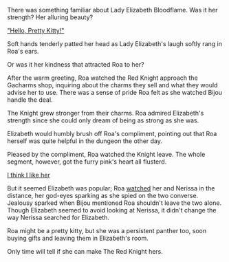 <!-- title: Who's a Pretty Kitty, You Are! -->

There was something familiar about Lady Elizabeth Bloodflame. Was it her strength? Her alluring beauty?

["Hello, Pretty Kitty!"](#embed:https://www.youtube.com/live/iWSC8XgRlqA?si=Zpq39tm7nn4HhoSh&t=1159)

Soft hands tenderly patted her head as Lady Elizabeth's laugh softly rang in Roa's ears.

Or was it her kindness that attracted Roa to her?

After the warm greeting, Roa watched the Red Knight approach the Gacharms shop, inquiring about the charms they sell and what they would advise her to use. There was a sense of pride Roa felt as she watched Bijou handle the deal.

The Knight grew stronger from their charms. Roa admired Elizabeth's strength since she could only dream of being as strong as she was.

Elizabeth would humbly brush off Roa's compliment, pointing out that Roa herself was quite helpful in the dungeon the other day.

Pleased by the compliment, Roa watched the Knight leave. The whole segment, however, got the furry pink's heart all flusterd.

[I think I like her](#embed:https://www.youtube.com/live/iWSC8XgRlqA?si=KI1pvMw54VuDuizS&t=1493)

But it seemed Elizabeth was popular; Roa [watched](https://www.youtube.com/live/iWSC8XgRlqA?si=wEybCi_1CNOe_S9x&t=2717) her and Nerissa in the distance, her god-eyes sparking as she spied on the two converse. Jealousy sparked when Bijou mentioned Roa shouldn't leave the two alone. Though Elizabeth seemed to avoid looking at Nerissa, it didn't change the way Nerissa searched for Elizabeth.

Roa might be a pretty kitty, but she was a persistent panther too, soon buying gifts and leaving them in Elizabeth's room.

Only time will tell if she can make The Red Knight hers.
